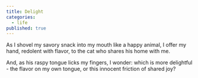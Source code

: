```yaml
---
title: Delight
categories:
  - life
published: true
---
```


As I shovel
my savory snack
into my mouth
like a happy animal,
I offer my hand,
redolent with flavor,
to the cat
who shares his home
with me.

And,
as his raspy tongue
licks my fingers,
I wonder:
which is more delightful -
the flavor on my own tongue,
or this innocent friction
of shared joy?
